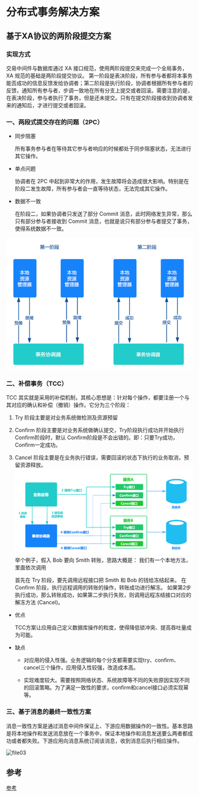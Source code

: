 # 分布式事务解决方案

## 基于XA协议的两阶段提交方案

### 实现方式
交易中间件与数据库通过 XA 接口规范，使用两阶段提交来完成一个全局事务， XA 规范的基础是两阶段提交协议。
第一阶段是表决阶段，所有参与者都将本事务能否成功的信息反馈发给协调者；第二阶段是执行阶段，协调者根据所有参与者的反馈，通知所有参与者，步调一致地在所有分支上提交或者回滚。需要注意的是，在表决阶段，参与者执行了事务，但是还未提交。只有在提交阶段接收到协调者发来的通知后，才进行提交或者回滚。

### 一、两段式提交存在的问题（2PC）
* 同步阻塞
 
	所有事务参与者在等待其它参与者响应的时候都处于同步阻塞状态，无法进行其它操作。

* 单点问题 
	
	协调者在 2PC 中起到非常大的作用，发生故障将会造成很大影响。特别是在阶段二发生故障，所有参与者会一直等待状态，无法完成其它操作。

* 数据不一致 

	在阶段二，如果协调者只发送了部分 Commit 消息，此时网络发生异常，那么只有部分参与者接收到 Commit 消息，也就是说只有部分参与者提交了事务，使得系统数据不一致。

![file01](https://github.com/shanyao19940801/BookeNote/blob/master/%E6%95%B0%E6%8D%AE%E5%BA%93/%E5%88%86%E5%B8%83%E5%BC%8F%E4%BA%8B%E5%8A%A1%E8%A7%A3%E5%86%B3%E6%96%B9%E6%A1%88/file01.png)

### 二、补偿事务（TCC）
TCC 其实就是采用的补偿机制，其核心思想是：针对每个操作，都要注册一个与其对应的确认和补偿（撤销）操作。它分为三个阶段：

1. Try 阶段主要是对业务系统做检测及资源预留
1. Confirm 阶段主要是对业务系统做确认提交，Try阶段执行成功并开始执行 Confirm阶段时，默认 Confirm阶段是不会出错的。即：只要Try成功，Confirm一定成功。
1. Cancel 阶段主要是在业务执行错误，需要回滚的状态下执行的业务取消，预留资源释放。
![file02](https://github.com/shanyao19940801/BookeNote/blob/master/%E6%95%B0%E6%8D%AE%E5%BA%93/%E5%88%86%E5%B8%83%E5%BC%8F%E4%BA%8B%E5%8A%A1%E8%A7%A3%E5%86%B3%E6%96%B9%E6%A1%88/file02.png)
举个例子，假入 Bob 要向 Smith 转账，思路大概是： 我们有一个本地方法，里面依次调用

	首先在 Try 阶段，要先调用远程接口把 Smith 和 Bob 的钱给冻结起来。
	在 Confirm 阶段，执行远程调用的转账的操作，转账成功进行解冻。
	如果第2步执行成功，那么转账成功，如果第二步执行失败，则调用远程冻结接口对应的解冻方法 (Cancel)。

* 优点

	TCC方案让应用自己定义数据库操作的粒度，使得降低锁冲突、提高吞吐量成为可能。

* 缺点



	- 对应用的侵入性强。业务逻辑的每个分支都需要实现try、confirm、cancel三个操作，应用侵入性较强，改造成本高。

	- 实现难度较大。需要按照网络状态、系统故障等不同的失败原因实现不同的回滚策略。为了满足一致性的要求，confirm和cancel接口必须实现幂等。
### 三、基于消息的最终一致性方案
消息一致性方案是通过消息中间件保证上、下游应用数据操作的一致性。基本思路是将本地操作和发送消息放在一个事务中，保证本地操作和消息发送要么两者都成功或者都失败。下游应用向消息系统订阅该消息，收到消息后执行相应操作。

![file03](https://github.com/shanyao19940801/BookeNote/blob/master/%E6%95%B0%E6%8D%AE%E5%BA%93/%E5%88%86%E5%B8%83%E5%BC%8F%E4%BA%8B%E5%8A%A1%E8%A7%A3%E5%86%B3%E6%96%B9%E6%A1%88/file03.png)

## 参考

[参考](https://www.jianshu.com/p/18b511c037a9)